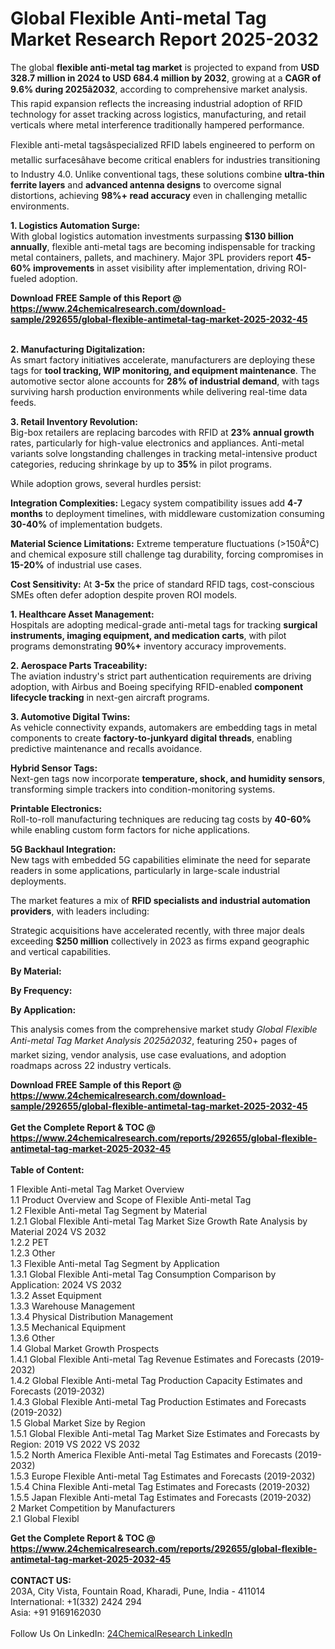 <h1>Global Flexible Anti-metal Tag Market Research Report 2025-2032</h1><p>The global <strong>flexible anti-metal tag market</strong> is projected to expand from <strong>USD 328.7 million in 2024 to USD 684.4 million by 2032</strong>, growing at a <strong>CAGR of 9.6% during 2025â2032</strong>, according to comprehensive market analysis. This rapid expansion reflects the increasing industrial adoption of RFID technology for asset tracking across logistics, manufacturing, and retail verticals where metal interference traditionally hampered performance.</p><p>Flexible anti-metal tagsâspecialized RFID labels engineered to perform on metallic surfacesâhave become critical enablers for industries transitioning to Industry 4.0. Unlike conventional tags, these solutions combine <strong>ultra-thin ferrite layers</strong> and <strong>advanced antenna designs</strong> to overcome signal distortions, achieving <strong>98%+ read accuracy</strong> even in challenging metallic environments.</p><p><strong>1. Logistics Automation Surge:</strong><br>
With global logistics automation investments surpassing <strong>$130 billion annually</strong>, flexible anti-metal tags are becoming indispensable for tracking metal containers, pallets, and machinery. Major 3PL providers report <strong>45-60% improvements</strong> in asset visibility after implementation, driving ROI-fueled adoption.</p><div><b>Download FREE Sample of this Report @ 
            <a href="https://www.24chemicalresearch.com/download-sample/292655/global-flexible-antimetal-tag-market-2025-2032-45">
            https://www.24chemicalresearch.com/download-sample/292655/global-flexible-antimetal-tag-market-2025-2032-45</a></b></div><br><p><strong>2. Manufacturing Digitalization:</strong><br>
As smart factory initiatives accelerate, manufacturers are deploying these tags for <strong>tool tracking, WIP monitoring, and equipment maintenance</strong>. The automotive sector alone accounts for <strong>28% of industrial demand</strong>, with tags surviving harsh production environments while delivering real-time data feeds.</p><p><strong>3. Retail Inventory Revolution:</strong><br>
Big-box retailers are replacing barcodes with RFID at <strong>23% annual growth</strong> rates, particularly for high-value electronics and appliances. Anti-metal variants solve longstanding challenges in tracking metal-intensive product categories, reducing shrinkage by up to <strong>35%</strong> in pilot programs.</p><p>While adoption grows, several hurdles persist:</p><p><strong>Integration Complexities:</strong> Legacy system compatibility issues add <strong>4-7 months</strong> to deployment timelines, with middleware customization consuming <strong>30-40%</strong> of implementation budgets.</p><p><strong>Material Science Limitations:</strong> Extreme temperature fluctuations (&gt;150Â°C) and chemical exposure still challenge tag durability, forcing compromises in <strong>15-20%</strong> of industrial use cases.</p><p><strong>Cost Sensitivity:</strong> At <strong>3-5x</strong> the price of standard RFID tags, cost-conscious SMEs often defer adoption despite proven ROI models.</p><p><strong>1. Healthcare Asset Management:</strong><br>
Hospitals are adopting medical-grade anti-metal tags for tracking <strong>surgical instruments, imaging equipment, and medication carts</strong>, with pilot programs demonstrating <strong>90%+</strong> inventory accuracy improvements.</p><p><strong>2. Aerospace Parts Traceability:</strong><br>
The aviation industry's strict part authentication requirements are driving adoption, with Airbus and Boeing specifying RFID-enabled <strong>component lifecycle tracking</strong> in next-gen aircraft programs.</p><p><strong>3. Automotive Digital Twins:</strong><br>
As vehicle connectivity expands, automakers are embedding tags in metal components to create <strong>factory-to-junkyard digital threads</strong>, enabling predictive maintenance and recalls avoidance.</p><p><strong>Hybrid Sensor Tags:</strong><br>
	Next-gen tags now incorporate <strong>temperature, shock, and humidity sensors</strong>, transforming simple trackers into condition-monitoring systems.</p><p><strong>Printable Electronics:</strong><br>
	Roll-to-roll manufacturing techniques are reducing tag costs by <strong>40-60%</strong> while enabling custom form factors for niche applications.</p><p><strong>5G Backhaul Integration:</strong><br>
	New tags with embedded 5G capabilities eliminate the need for separate readers in some applications, particularly in large-scale industrial deployments.</p><p>The market features a mix of <strong>RFID specialists and industrial automation providers</strong>, with leaders including:</p><p>Strategic acquisitions have accelerated recently, with three major deals exceeding <strong>$250 million</strong> collectively in 2023 as firms expand geographic and vertical capabilities.</p><p><strong>By Material:</strong></p><p><strong>By Frequency:</strong></p><p><strong>By Application:</strong></p><p>This analysis comes from the comprehensive market study <em>Global Flexible Anti-metal Tag Market Analysis 2025â2032</em>, featuring 250+ pages of market sizing, vendor analysis, use case evaluations, and adoption roadmaps across 22 industry verticals.</p><div><b>Download FREE Sample of this Report @ 
            <a href="https://www.24chemicalresearch.com/download-sample/292655/global-flexible-antimetal-tag-market-2025-2032-45">
            https://www.24chemicalresearch.com/download-sample/292655/global-flexible-antimetal-tag-market-2025-2032-45</a></b></div><br><div><b>Get the Complete Report & TOC @ 
            <a href="https://www.24chemicalresearch.com/reports/292655/global-flexible-antimetal-tag-market-2025-2032-45">
            https://www.24chemicalresearch.com/reports/292655/global-flexible-antimetal-tag-market-2025-2032-45</a></b></div><br>
            <b>Table of Content:</b><p>1 Flexible Anti-metal Tag Market Overview<br />
    1.1 Product Overview and Scope of Flexible Anti-metal Tag<br />
    1.2 Flexible Anti-metal Tag Segment by Material<br />
        1.2.1 Global Flexible Anti-metal Tag Market Size Growth Rate Analysis by Material 2024 VS 2032<br />
        1.2.2 PET<br />
        1.2.3 Other<br />
    1.3 Flexible Anti-metal Tag Segment by Application<br />
        1.3.1 Global Flexible Anti-metal Tag Consumption Comparison by Application: 2024 VS 2032<br />
        1.3.2 Asset Equipment<br />
        1.3.3 Warehouse Management<br />
        1.3.4 Physical Distribution Management<br />
        1.3.5 Mechanical Equipment<br />
        1.3.6 Other<br />
    1.4 Global Market Growth Prospects<br />
        1.4.1 Global Flexible Anti-metal Tag Revenue Estimates and Forecasts (2019-2032)<br />
        1.4.2 Global Flexible Anti-metal Tag Production Capacity Estimates and Forecasts (2019-2032)<br />
        1.4.3 Global Flexible Anti-metal Tag Production Estimates and Forecasts (2019-2032)<br />
    1.5 Global Market Size by Region<br />
        1.5.1 Global Flexible Anti-metal Tag Market Size Estimates and Forecasts by Region: 2019 VS 2022 VS 2032<br />
        1.5.2 North America Flexible Anti-metal Tag Estimates and Forecasts (2019-2032)<br />
        1.5.3 Europe Flexible Anti-metal Tag Estimates and Forecasts (2019-2032)<br />
        1.5.4 China Flexible Anti-metal Tag Estimates and Forecasts (2019-2032)<br />
        1.5.5 Japan Flexible Anti-metal Tag Estimates and Forecasts (2019-2032)<br />
2 Market Competition by Manufacturers<br />
    2.1 Global Flexibl</p><div><b>Get the Complete Report & TOC @ 
            <a href="https://www.24chemicalresearch.com/reports/292655/global-flexible-antimetal-tag-market-2025-2032-45">
            https://www.24chemicalresearch.com/reports/292655/global-flexible-antimetal-tag-market-2025-2032-45</a></b></div><br><b>CONTACT US:</b><br>
            203A, City Vista, Fountain Road, Kharadi, Pune, India - 411014<br>
            International: +1(332) 2424 294<br>
            Asia: +91 9169162030 <br><br>
            Follow Us On LinkedIn: <a href="https://www.linkedin.com/company/24chemicalresearch/">24ChemicalResearch LinkedIn</a>